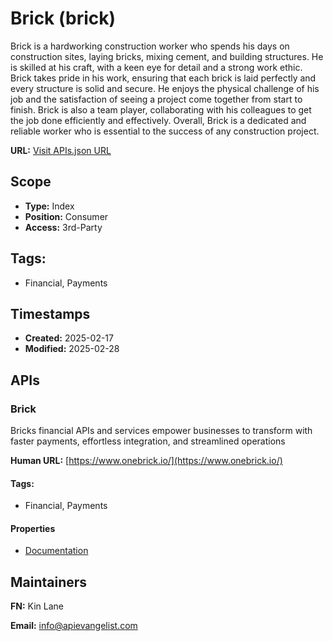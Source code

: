 # Brick (brick)
Brick is a hardworking construction worker who spends his days on construction sites, laying bricks, mixing cement, and building structures. He is skilled at his craft, with a keen eye for detail and a strong work ethic. Brick takes pride in his work, ensuring that each brick is laid perfectly and every structure is solid and secure. He enjoys the physical challenge of his job and the satisfaction of seeing a project come together from start to finish. Brick is also a team player, collaborating with his colleagues to get the job done efficiently and effectively. Overall, Brick is a dedicated and reliable worker who is essential to the success of any construction project.

**URL:** [Visit APIs.json URL](https://raw.githubusercontent.com/api-evangelist/brick/refs/heads/main/apis.yml)

## Scope

- **Type:** Index 
- **Position:** Consumer 
- **Access:** 3rd-Party 

## Tags:

 - Financial, Payments

## Timestamps

- **Created:** 2025-02-17 
- **Modified:** 2025-02-28 

## APIs

### Brick
Bricks financial APIs and services empower businesses to transform with faster payments, effortless integration, and streamlined operations 

**Human URL:** [https://www.onebrick.io/](https://www.onebrick.io/)


#### Tags:

 - Financial, Payments

#### Properties

- [Documentation](https://www.onebrick.io/)

## Maintainers

**FN:** Kin Lane

**Email:** info@apievangelist.com

